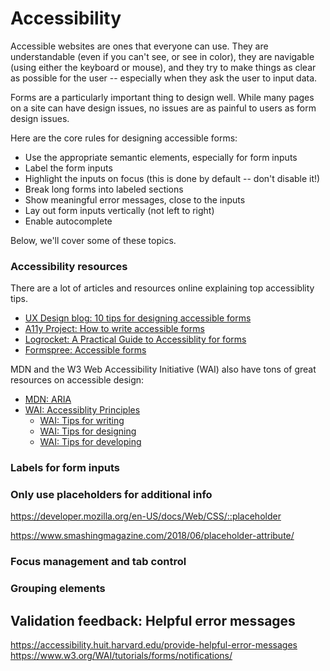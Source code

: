 # Accessibility

Accessible websites are ones that everyone can use. They are understandable (even if you can't see, or see in color), they are navigable (using either the keyboard or mouse), and they try to make things as clear as possible for the user -- especially when they ask the user to input data.

Forms are a particularly important thing to design well. While many pages on a site can have design issues, no issues are as painful to users as form design issues.

Here are the core rules for designing accessible forms:

- Use the appropriate semantic elements, especially for form inputs
- Label the form inputs
- Highlight the inputs on focus (this is done by default -- don't disable it!)
- Break long forms into labeled sections
- Show meaningful error messages, close to the inputs
- Lay out form inputs vertically (not left to right)
- Enable autocomplete

Below, we'll cover some of these topics.

### Accessibility resources

There are a lot of articles and resources online explaining top accessiblity tips.

- [UX Design blog: 10 tips for designing accessible forms](https://uxdesign.cc/10-tips-for-designing-accessible-forms-a016dae8e9aa)
- [A11y Project: How to write accessible forms](https://www.a11yproject.com/posts/how-to-write-accessible-forms/)
- [Logrocket: A Practical Guide to Accessiblity for forms](https://blog.logrocket.com/a-practical-guide-to-accessibility-for-forms/)
- [Formspree: Accessible forms](https://formspree.io/blog/accessible-forms/)

MDN and the W3 Web Accessibility Initiative (WAI) also have tons of great resources on accessible design:

- [MDN: ARIA](https://developer.mozilla.org/en-US/docs/Web/Accessibility/ARIA)
- [WAI: Accessiblity Principles](https://www.w3.org/WAI/fundamentals/accessibility-principles/)
  - [WAI: Tips for writing](https://www.w3.org/WAI/tips/writing/)
  - [WAI: Tips for designing](https://www.w3.org/WAI/tips/designing/)
  - [WAI: Tips for developing](https://www.w3.org/WAI/tips/developing/)

### Labels for form inputs

### Only use placeholders for additional info

https://developer.mozilla.org/en-US/docs/Web/CSS/::placeholder

https://www.smashingmagazine.com/2018/06/placeholder-attribute/

### Focus management and tab control 

### Grouping elements

## Validation feedback: Helpful error messages

https://accessibility.huit.harvard.edu/provide-helpful-error-messages
https://www.w3.org/WAI/tutorials/forms/notifications/


